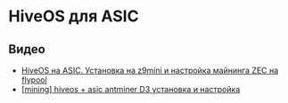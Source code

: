 # HiveOS для ASIC

## Видео
- <a href="https://www.youtube.com/watch?v=KY2ld3qUQRg">HiveOS на ASIC. Установка на z9mini и настройка майнинга ZEC на flypool</a>
- <a href="https://www.youtube.com/watch?v=rVSauk7Jzr4">[mining] hiveos + asic antminer D3 установка и настройка</a>
